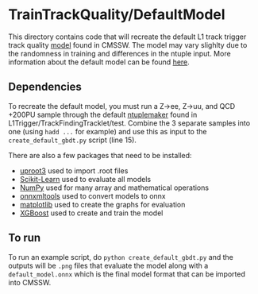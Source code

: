 # TrainTrackQuality/DefaultModel

This directory contains code that will recreate the default L1 track trigger track quality [model](https://github.com/cms-sw/cmssw/blob/master/L1Trigger/TrackTrigger/python/TrackQualityParams_cfi.py#L4) found in CMSSW. The model may vary slighlty due to the randomness in training and differences in the ntuple input. More information about the default model can be found [here](https://indico.cern.ch/event/974811/contributions/4104918/attachments/2144974/3615326/L1T_11_17_20.pdf).

## Dependencies

To recreate the default model, you must run a Z->ee, Z->uu, and QCD +200PU sample through the default [ntuplemaker](https://github.com/cms-sw/cmssw/blob/master/L1Trigger/TrackFindingTracklet/test/L1TrackNtupleMaker_cfg.py) found in L1Trigger/TrackFindingTracklet/test. Combine the 3 separate samples into one (using `hadd ...` for example) and use this as input to the `create_default_gbdt.py` script (line 15).

There are also a few packages that need to be installed:
- [uproot3](https://pypi.org/project/uproot3/) used to import .root files
- [Scikit-Learn](https://scikit-learn.org/stable/install.html) used to evaluate all models
- [NumPy](https://numpy.org/install/) used for many array and mathematical operations
- [onnxmltools](https://pypi.org/project/onnxmltools/1.0.0.0/) used to convert models to onnx
- [matplotlib](https://matplotlib.org/stable/users/installing.html) used to create the graphs for evaluation
- [XGBoost](https://xgboost.readthedocs.io/en/latest/) used to create and train the model

## To run

To run an example script, do `python create_default_gbdt.py` and the outputs will be `.png` files that evaluate the model along with a `default_model.onnx` which is the final model format that can be imported into CMSSW.